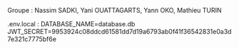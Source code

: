 Groupe : Nassim SADKI, Yani OUATTAGARTS, Yann OKO, Mathieu TURIN

.env.local : 
DATABASE_NAME=database.db
JWT_SECRET=9953924c08ddcd61581dd7d19a6793ab0f41f36542831e0a3d7e321c7775bf6e